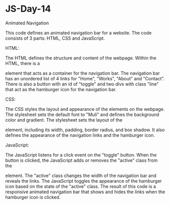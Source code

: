 # JS-Day-14
Animated Navigation

This code defines an animated navigation bar for a website. The code consists of 3 parts: HTML, CSS and JavaScript.

HTML:

The HTML defines the structure and content of the webpage.
Within the HTML, there is a <nav> element that acts as a container for the navigation bar.
The navigation bar has an unordered list of 4 links for "Home", "Works", "About" and "Contact".
There is also a button with an id of "toggle" and two divs with class "line" that act as the hamburger icon for the navigation bar.

CSS:

The CSS styles the layout and appearance of the elements on the webpage.
The stylesheet sets the default font to "Muli" and defines the background color and gradient.
The stylesheet sets the layout of the <nav> element, including its width, padding, border radius, and box shadow.
It also defines the appearance of the navigation links and the hamburger icon.

JavaScript:

The JavaScript listens for a click event on the "toggle" button.
When the button is clicked, the JavaScript adds or removes the "active" class from the <nav> element.
The "active" class changes the width of the navigation bar and reveals the links.
The JavaScript toggles the appearance of the hamburger icon based on the state of the "active" class.
The result of this code is a responsive animated navigation bar that shows and hides the links when the hamburger icon is clicked.

